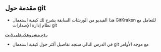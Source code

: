 ## مقدمة حول git

* هذا الفيديو من الورشات السابقة يشرح لك كيفية استعمال GitKraken للتعامل مع نظام إدارة الإصدارات git

[رفع مشروعك على قيت](https://coretabs.net/classroom/backend/عمل-تطبيق-صراف-آلي-ATM/الإنتقال-بالصراف-الآلي-لمرحلة-متقدمة/رفع-مشروعك-على-github)

* في الدرس التالي ستجد تفاصيل أكثر حول كيفية استعمال git مع موجه الأوامر